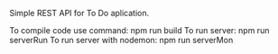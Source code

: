 Simple REST API for To Do aplication. 

To compile code use command:
 npm run build
To run server:
    npm run serverRun
To run server with nodemon:
  npm run serverMon
